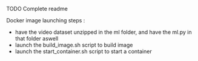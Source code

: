 TODO Complete readme

Docker image launching steps :
- have the video dataset unzipped in the ml folder, and have the ml.py in that folder aswell
- launch the build_image.sh script to build image
- launch the start_container.sh script to start a container